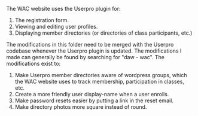 The WAC website uses the Userpro plugin for:
1. The registration form.
2. Viewing and editing user profiles.
3. Displaying member directories (or directories of class participants, etc.)

The modifications in this folder need to be merged with the Userpro codebase whenever the Userpro plugin is updated.  The modifications I made can generally be found by searching for "daw - wac".  The modifications exist to:
1. Make Userpro member directories aware of wordpress groups, which the WAC website uses to track membership, participation in classes, etc.  
2. Create a more friendly user display-name when a user enrolls.
3. Make password resets easier by putting a link in the reset email.
4. Make directory photos more square instead of round.

